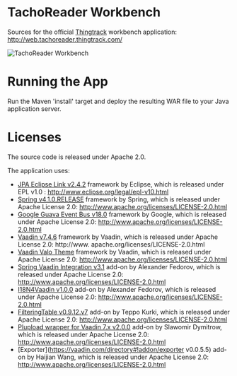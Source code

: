 TachoReader Workbench
==================================

Sources for the official [Thingtrack](http://tachoreader.thingtrack.com/) workbench application: http://web.tachoreader.thingtrack.com/

![TachoReader Workbench](http://tachoreader.thingtrack.com/assets/img/app-bg.png)

Running the App
==
Run the Maven 'install' target and deploy the resulting WAR file to your Java application server.

Licenses
==
The source code is released under Apache 2.0.

The application uses: 
- [JPA Eclipse Link v2.4.2](http://www.eclipse.org/eclipselink/) framework by Eclipse, which is released under EPL v1.0 : http://www.eclipse.org/legal/epl-v10.html
- [Spring v4.1.0.RELEASE](https://spring.io/) framework by Spring, which is released under Apache License 2.0: http://www.apache.org/licenses/LICENSE-2.0.html
- [Google Guava Event Bus v18.0](https://code.google.com/p/guava-libraries/) framework by Google, which is released under Apache License 2.0: http://www.apache.org/licenses/LICENSE-2.0.html
- [Vaadin v7.4.6](https://vaadin.com/home) framework by Vaadin, which is released under Apache License 2.0: http://www.
apache.org/licenses/LICENSE-2.0.html
- [Vaadin Valo Theme](https://vaadin.com/valo) framework by Vaadin, which is released under Apache License 2.0: http://www.apache.org/licenses/LICENSE-2.0.html
- [Spring Vaadin Integration v3.1](https://vaadin.com/directory#!addon/vaadin-spring) add-on by Alexander Fedorov, which is released under Apache License 2.0: http://www.apache.org/licenses/LICENSE-2.0.html
- [I18N4Vaadin v1.0.0](https://vaadin.com/directory#!addon/vaadin-spring) add-on by Alexander Fedorov, which is released under Apache License 2.0: http://www.apache.org/licenses/LICENSE-2.0.html
- [FilteringTable v0.9.12.v7](https://vaadin.com/directory#!addon/filteringtable) add-on by Teppo Kurki, which is released under Apache License 2.0: http://www.apache.org/licenses/LICENSE-2.0.html
- [Plupload wrapper for Vaadin 7.x v2.0.0](https://vaadin.com/directory#!addon/plupload-wrapper-for-vaadin-7x) add-on by Slawomir Dymitrow, which is released under Apache License 2.0: http://www.apache.org/licenses/LICENSE-2.0.html
- [Exporter](https://vaadin.com/directory#!addon/exporter v0.0.5.5) add-on by Haijian Wang, which is released under Apache License 2.0: http://www.apache.org/licenses/LICENSE-2.0.html